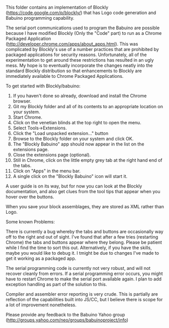 This folder contains an implementation of Blockly (https://code.google.com/p/blockly/) that has Logo code generation and Babuino programming capability.

The serial port communications used to program the Babuino are possible because I have modified Blockly (Only the "Code" part) to run as a Chrome Packaged Application (http://developer.chrome.com/apps/about_apps.html). This was complicated by Blockly's use of a number practices that are prohibited by packaged applications for security reasons. Unfortunately, all of the experimentation to get around these restrictions has resulted in an ugly mess. My hope is to eventually incorporate the changes neatly into the standard Blockly distribution so that enhancements to Blockly are immediately available to Chrome Packaged Applications.

To get started with Blockly/babuino:

 1) If you haven't done so already, download and install the Chrome browser.
 2) Git my Blockly folder and all of its contents to an appropriate location on your system.
 3) Start Chrome.
 4) Click on the venetian blinds at the top right to open the menu.
 5) Select Tools->Extensions.
 6) Click the "Load unpacked extension..." button
 7) Browse to the Blockly folder on your system and click OK.
 8) The "Blockly Babuino" app should now appear in the list on the extensions page.
 9) Close the extensions page (optional).
10) Still in Chrome, click on the little empty grey tab at the right hand end of the tabs.
11) Click on "Apps" in the menu bar.
12) A single click on the "Blockly Babuino" icon will start it.

A user guide is on its way, but for now you can look at the Blockly documentation, and also get clues from the tool tips that appear when you hover over the buttons.

When you save your block assemblages, they are stored as XML rather than Logo.

Some known Problems:

There is currently a bug whereby the tabs and buttons are occasionally way off to the right and out of sight. I've found that after a few tries (restarting Chrome) the tabs and buttons appear where they belong. Please be patient while I find the time to sort this out. Alternatively, if you have the skills, maybe you would like to debug it. I tmight be due to changes I've made to get it working as a packaged app.

The serial programming code is currently not very robust, and will not recover cleanly from errors. If a serial programming error occurs, you might have to restart Chrome to make the serial port available again. I plan to add exception handling as part of the solution to this.

Compiler and assembler error reporting is very crude. This is partially are reflection of the capabilities built into JS/CC, but I believe there is scope for a lot of improvement nonetheless.

Please provide any feedback to the Babuino Yahoo group (http://groups.yahoo.com/neo/groups/babuinoproject/info)






